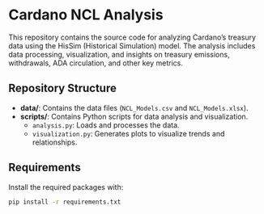 # Cardano NCL Analysis

This repository contains the source code for analyzing Cardano’s treasury data using the HisSim (Historical Simulation) model. The analysis includes data processing, visualization, and insights on treasury emissions, withdrawals, ADA circulation, and other key metrics.

## Repository Structure

- **data/**: Contains the data files (`NCL_Models.csv` and `NCL_Models.xlsx`).
- **scripts/**: Contains Python scripts for data analysis and visualization.
  - `analysis.py`: Loads and processes the data.
  - `visualization.py`: Generates plots to visualize trends and relationships.

## Requirements

Install the required packages with:

```bash
pip install -r requirements.txt
